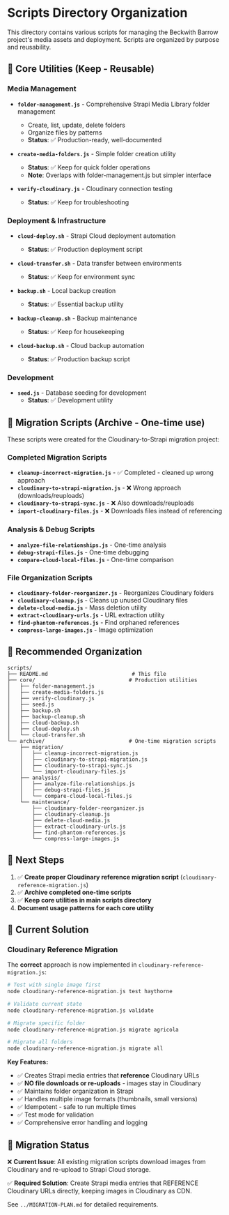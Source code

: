# Scripts Directory Organization

This directory contains various scripts for managing the Beckwith Barrow project's media assets and deployment. Scripts are organized by purpose and reusability.

## 🔧 Core Utilities (Keep - Reusable)

### Media Management
- **`folder-management.js`** - Comprehensive Strapi Media Library folder management
  - Create, list, update, delete folders
  - Organize files by patterns
  - **Status**: ✅ Production-ready, well-documented
  
- **`create-media-folders.js`** - Simple folder creation utility
  - **Status**: ✅ Keep for quick folder operations
  - **Note**: Overlaps with folder-management.js but simpler interface

- **`verify-cloudinary.js`** - Cloudinary connection testing
  - **Status**: ✅ Keep for troubleshooting

### Deployment & Infrastructure
- **`cloud-deploy.sh`** - Strapi Cloud deployment automation
  - **Status**: ✅ Production deployment script
  
- **`cloud-transfer.sh`** - Data transfer between environments
  - **Status**: ✅ Keep for environment sync

- **`backup.sh`** - Local backup creation
  - **Status**: ✅ Essential backup utility

- **`backup-cleanup.sh`** - Backup maintenance
  - **Status**: ✅ Keep for housekeeping

- **`cloud-backup.sh`** - Cloud backup automation
  - **Status**: ✅ Production backup script

### Development
- **`seed.js`** - Database seeding for development
  - **Status**: ✅ Development utility

## 🚧 Migration Scripts (Archive - One-time use)

These scripts were created for the Cloudinary-to-Strapi migration project:

### Completed Migration Scripts
- **`cleanup-incorrect-migration.js`** - ✅ Completed - cleaned up wrong approach
- **`cloudinary-to-strapi-migration.js`** - ❌ Wrong approach (downloads/reuploads)
- **`cloudinary-to-strapi-sync.js`** - ❌ Also downloads/reuploads  
- **`import-cloudinary-files.js`** - ❌ Downloads files instead of referencing

### Analysis & Debug Scripts
- **`analyze-file-relationships.js`** - One-time analysis
- **`debug-strapi-files.js`** - One-time debugging
- **`compare-cloud-local-files.js`** - One-time comparison

### File Organization Scripts  
- **`cloudinary-folder-reorganizer.js`** - Reorganizes Cloudinary folders
- **`cloudinary-cleanup.js`** - Cleans up unused Cloudinary files
- **`delete-cloud-media.js`** - Mass deletion utility
- **`extract-cloudinary-urls.js`** - URL extraction utility
- **`find-phantom-references.js`** - Find orphaned references
- **`compress-large-images.js`** - Image optimization

## 📁 Recommended Organization

```
scripts/
├── README.md                           # This file
├── core/                              # Production utilities
│   ├── folder-management.js
│   ├── create-media-folders.js
│   ├── verify-cloudinary.js
│   ├── seed.js
│   ├── backup.sh
│   ├── backup-cleanup.sh
│   ├── cloud-backup.sh
│   ├── cloud-deploy.sh
│   └── cloud-transfer.sh
└── archive/                           # One-time migration scripts
    ├── migration/
    │   ├── cleanup-incorrect-migration.js
    │   ├── cloudinary-to-strapi-migration.js
    │   ├── cloudinary-to-strapi-sync.js
    │   └── import-cloudinary-files.js
    ├── analysis/
    │   ├── analyze-file-relationships.js
    │   ├── debug-strapi-files.js
    │   └── compare-cloud-local-files.js
    └── maintenance/
        ├── cloudinary-folder-reorganizer.js
        ├── cloudinary-cleanup.js
        ├── delete-cloud-media.js
        ├── extract-cloudinary-urls.js
        ├── find-phantom-references.js
        └── compress-large-images.js
```

## 🎯 Next Steps

1. ✅ **Create proper Cloudinary reference migration script** (`cloudinary-reference-migration.js`)
2. ✅ **Archive completed one-time scripts** 
3. ✅ **Keep core utilities in main scripts directory**
4. **Document usage patterns for each core utility**

## 🚀 Current Solution

### Cloudinary Reference Migration
The **correct** approach is now implemented in `cloudinary-reference-migration.js`:

```bash
# Test with single image first
node cloudinary-reference-migration.js test haythorne

# Validate current state
node cloudinary-reference-migration.js validate

# Migrate specific folder
node cloudinary-reference-migration.js migrate agricola

# Migrate all folders
node cloudinary-reference-migration.js migrate all
```

**Key Features:**
- ✅ Creates Strapi media entries that **reference** Cloudinary URLs
- ✅ **NO file downloads or re-uploads** - images stay in Cloudinary
- ✅ Maintains folder organization in Strapi
- ✅ Handles multiple image formats (thumbnails, small versions)
- ✅ Idempotent - safe to run multiple times
- ✅ Test mode for validation
- ✅ Comprehensive error handling and logging

## 🚨 Migration Status

❌ **Current Issue**: All existing migration scripts download images from Cloudinary and re-upload to Strapi Cloud storage.

✅ **Required Solution**: Create Strapi media entries that REFERENCE Cloudinary URLs directly, keeping images in Cloudinary as CDN.

See `../MIGRATION-PLAN.md` for detailed requirements.
